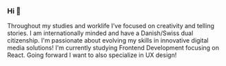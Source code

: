 ### Hi 👋
Throughout my studies and worklife I’ve focused on creativity and telling stories. I am internationally minded and have a Danish/Swiss dual citizenship. I'm passionate about evolving my skills in innovative digital media solutions!
I'm currently studying Frontend Development focusing on React. Going forward I want to also specialize in UX design! 

<!--
**CecileAnna/CecileAnna** is a ✨ _special_ ✨ repository because its `README.md` (this file) appears on your GitHub profile.

Here are some ideas to get you started:

- 🔭 I’m currently working on ...
- 🌱 I’m currently learning ...
- 👯 I’m looking to collaborate on ...
- 🤔 I’m looking for help with ...
- 💬 Ask me about ...
- 📫 How to reach me: ...
- 😄 Pronouns: ...
- ⚡ Fun fact: ...
-->
